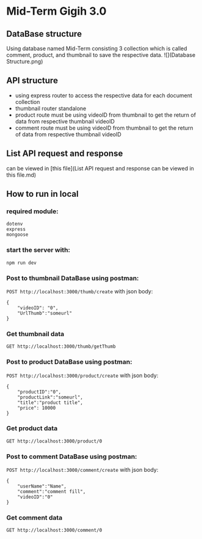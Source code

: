 # Mid-Term Gigih 3.0
## DataBase structure
Using database named Mid-Term consisting 3 collection which is called comment, product, and thumbnail to save the respective data.
![](Database Structure.png)

## API structure
- using express router to access the respective data for each document collection
- thumbnail router standalone
- product route must be using videoID from thumbnail to get the return of data from respective thumbnail videoID
- comment route must be using videoID from thumbnail to get the return of data from respective thumbnail videoID 

## List API request and response
can be viewed in [this file](List API request and response can be viewed in this file.md)

## How to run in local
### required module:
```
dotenv
express
mongoose
```

### start the server with:
`npm run dev`

### Post to thumbnail DataBase using postman:
`POST http://localhost:3000/thumb/create`
with json body:
```
{
    "videoID": "0",
    "UrlThumb":"someurl"
}
```

### Get thumbnail data
`GET http://localhost:3000/thumb/getThumb`

### Post to product DataBase using postman:
`POST http://localhost:3000/product/create`
with json body:
```
{
    "productID":"0", 
    "productLink":"someurl", 
    "title":"product title", 
    "price": 10000
}
```

### Get product data
`GET http://localhost:3000/product/0`

### Post to comment DataBase using postman:
`POST http://localhost:3000/comment/create`
with json body:
```
{
    "userName":"Name",
    "comment":"comment fill",
    "videoID":"0"
}
```

### Get comment data
`GET http://localhost:3000/comment/0`